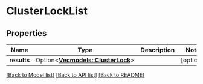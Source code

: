 # ClusterLockList

## Properties

Name | Type | Description | Notes
------------ | ------------- | ------------- | -------------
**results** | Option<[**Vec<models::ClusterLock>**](ClusterLock.md)> |  | [optional]

[[Back to Model list]](../README.md#documentation-for-models) [[Back to API list]](../README.md#documentation-for-api-endpoints) [[Back to README]](../README.md)


